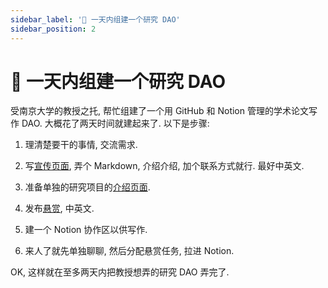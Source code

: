 ```yaml
---
sidebar_label: '🤝 一天内组建一个研究 DAO'
sidebar_position: 2
---
```


# 🤝 一天内组建一个研究 DAO

受南京大学的教授之托, 帮忙组建了一个用 GitHub 和 Notion 管理的学术论文写作 DAO. 大概花了两天时间就建起来了. 以下是步骤:

1. 理清楚要干的事情, 交流需求.

2. 写[宣传页面](https://github.com/DigitalFinanceAndWorldSIG-DAO/Blockchain-x-Finance-SIG-DAO), 弄个 Markdown, 介绍介绍, 加个联系方式就行. 最好中英文.

3. 准备单独的研究项目的[介绍页面](https://github.com/DigitalFinanceAndWorldSIG-DAO/Privacy-Preserving-Computing).

4. 发布[悬赏](https://github.com/DigitalFinanceAndWorldSIG-DAO/Privacy-Preserving-Computing/issues), 中英文.

5. 建一个 Notion 协作区以供写作.

6. 来人了就先单独聊聊, 然后分配悬赏任务, 拉进 Notion.

OK, 这样就在至多两天内把教授想弄的研究 DAO 弄完了.

